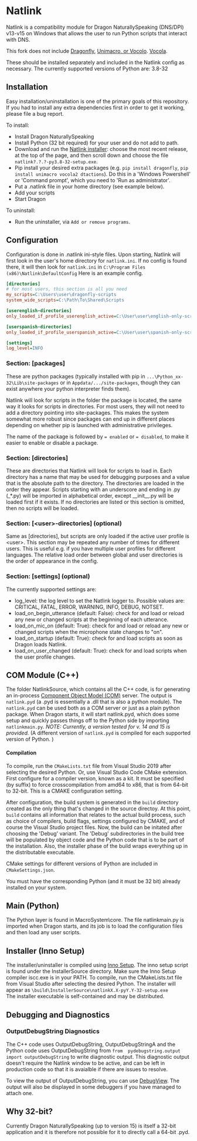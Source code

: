 # Natlink

Natlink is a compatibility module for Dragon NaturallySpeaking (DNS/DPI) v13-v15 on Windows
that allows the user to run Python scripts that interact with DNS.

This fork does not include
 [Dragonfly](https://github.com/dictation-toolbox/dragonfly),
 [Unimacro, or Vocolo](https://qh.antenna.nl/unimacro/aboutunimacro/index.html).
 [Vocola](http://vocola.net/v2/default.asp).
 
These should be installed separately and included in the Natlink config as necessary.
The currently supported versions of Python are: 3.8-32

## Installation

Easy installation/uninstallation is one of the primary goals of this repository.
If you had to install any extra dependencies first in order to get it working,
please file a bug report.

To install:
 - Install Dragon NaturallySpeaking
 - Install Python (32 bit required) for your user and do not add to path.
 - Download and run the [Natlink installer](https://github.com/dictation-toolbox/natlink/releases): choose the most recent release, at the top of the page,  and then scroll down and choose the file `natlink?.?.?-py3.8-32-setup.exe`.
 - Pip install your desired extra packages (e.g. `pip install dragonfly`, `pip install unimacro vocola2 dtactions`). Do this in a 'Windows Powershell' or 'Command prompt', which you need to 'Run as administrator'.
 - Put a .natlink file in your home directory (see example below).
 - Add your scripts
 - Start Dragon
  
To uninstall:
 - Run the uninstaller, via `Add or remove programs`.
  
## Configuration

Configuration is done in .natlink ini-style files.
Upon starting, Natlink will first look in the user's home directory for `natlink.ini`.
If no config is found there,
it will then look for `natlink.ini` in `C:\Program Files (x86)\Natlink\DefaultConfig`
Here is an example config.

````ini
[directories]
# for most users, this section is all you need
my_scripts=C:\Users\user\dragonfly-scripts
system_wide_scripts=C:\Path\To\Shared\Scripts

[userenglish-directories]
only_loaded_if_profile_userenglish_active=C:\User\user\english-only-scripts

[userspanish-directories]
only_loaded_if_profile_userspanish_active=C:\User\user\spanish-only-scripts

[settings]
log_level=INFO
````
### Section: \[packages\] 
These are python packages (typically installed with pip in `...\Python_xx-32\Lib\site-packages` or in `Appdata/.../site-packages`,  though they can exist anywhere your python interpreter finds them).

 Natlink will look for scripts in the folder the package is located, the same way it looks for scripts in directories.
For most users, they will not need to add a directory pointing into site-packages.  This makes the system somewhat more robust since
packages can end up in different places depending on whether pip is launched with administrative privileges.

The name of the package is followed by `= enabled` or `= disabled`, to make it easier to enable or disable a package.







### Section: \[directories\] 
These are directories that Natlink will look for scripts to load in.
Each directory has a name that may be used for debugging purposes
and a value that is the absolute path to the directory.
The directories are loaded in the order they appear.
Scripts starting with an underscore and ending in .py (\_*.py)
will be imported in alphabetical order, except \_\_init\_\_.py will be
loaded first if it exists.
If no directories are listed or this section is omitted,
then no scripts will be loaded.

### Section: \[\<user\>-directories\] (optional)
Same as \[directories\], but scripts are only loaded if the active user profile is \<user\>.
This section may be repeated any number of times for different users.
This is useful e.g. if you have multiple user profiles for different languages.
The relative load order between global and user directories is the order of appearance in the config.

### Section: \[settings\] (optional)
The currently supported settings are:

- log_level: the log level to set the Natlink logger to. 
    Possible values are: CRITICAL, FATAL, ERROR, WARNING, INFO, DEBUG, NOTSET.
- load_on_begin_utterance (default: False): check for and load or reload any new or changed scripts at the beginning of each utterance.
- load_on_mic_on (default: True): check for and load or reload any new or changed scripts when the microphone state changes to "on". 
- load_on_startup (default: True): check for and load scripts as soon as Dragon loads Natlink.
- load_on_user_changed (default: True): check for and load scripts when the user profile changes.


## COM Module (C++)
The folder NatlinkSource, which contains all the C++ code, 
is for generating an in-process [Component Object Model (COM)](https://docs.microsoft.com/en-us/windows/win32/com/component-object-model--com--portal)
server.
The output is `natlink.pyd` (a .pyd is essentially a .dll that is also a python module).
The `natlink.pyd` can be used both as a COM server or just as a plain python package.
When Dragon starts, it will start natlink.pyd, 
which does some setup and quickly passes things off to the Python side by importing `natlinkmain.py`.
*NOTE: Currently, a version tested for v. 14 and 15 is provided.*
(A different version of `natlink.pyd` is compiled for each supported version of Python. )
#### Compilation
To compile, run the `CMakeLists.txt` file from Visual Studio 2019 after selecting the desired Python. Or, use Visual Studio Code CMake extension. First configure for a compiler version, known as a kit. It must be specified (by suffix) to force crosscompilation from amd64 to x86, that is from 64-bit to 32-bit. This is a CMAKE configuration setting.

After configuration, the build system is generated in the  `build` directory created as the only thing that's changed in the source directoy. At this point, `build` contains all information that relates to the actual build process, such as choice of compilers, build flags, settings configured by CMAKE, and of course the Visual Studio project files. Now, the build can be initated after choosing the 'Debug' variant. The 'Debug' subdirectories in the build tree will be populated by object code and the Python code that is to be part of the installation.  Also, the installer phase of the build wraps everything up in the distributable executable.

CMake settings for different versions of Python are included in `CMakeSettings.json`.

You must have the corresponding Python (and it must be 32 bit) already installed on your system.  

## Main (Python)
The Python layer is found in MacroSystem\\core.
The file natlinkmain.py is imported when Dragon starts,
and its job is to load the configuration files and then load any user scripts.

## Installer (Inno Setup)
The installer/uninstaller is compiled using [Inno Setup](https://jrsoftware.org/isinfo.php).
The inno setup script is found under the InstallerSource directory.
Make sure the Inno Setup compiler iscc.exe is in your PATH.
To compile, run the CMakeLists.txt file from Visual Studio after selecting the desired Python.
The installer will appear as `\build\InstallerSource\natlinkX.X-pyY.Y-32-setup.exe`  
The installer executable is self-contained and may be distributed.

## Debugging and Diagnostics
### OutputDebugString Diagnostics
The C++ code uses OutputDebugString, OutputDebugStringA and the Python code uses
OutputDebugString from 
 `from  pydebugstring.output import outputDebugString` to write diagnostic output.  This diagnostic output doesn't require
 the Natlink window to be active, and can be left in production code so that it is avaialble if there are issues to resolve.

 To view the output of OutputDebugString, you can use 
[DebugView](https://docs.microsoft.com/en-us/sysinternals/downloads/debugview).  The output will also be displayed in some debuggers
if you have managed to attach one.



## Why 32-bit?
Currently Dragon NaturallySpeaking (up to version 15) is itself a 32-bit application and it is therefore
not possible for it to directly call a 64-bit .pyd.
